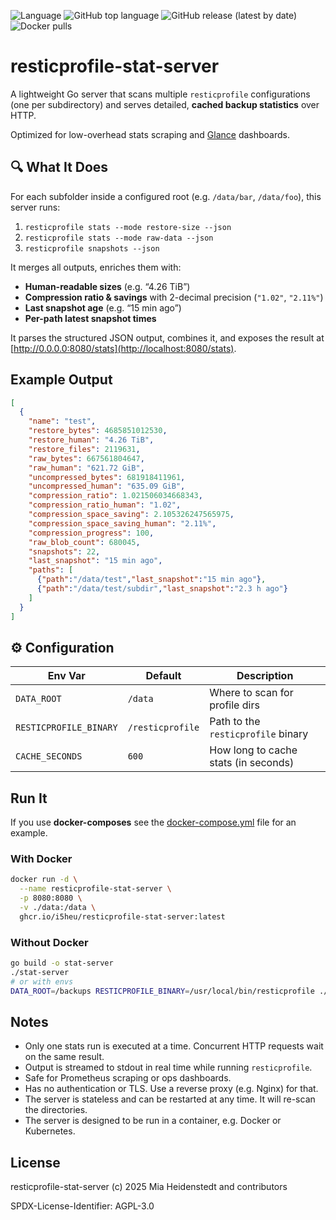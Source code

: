 ![Language](https://img.shields.io/github/languages/count/i5heu/resticprofile-stat-server)
![GitHub top language](https://img.shields.io/github/languages/top/i5heu/resticprofile-stat-server)
![GitHub release (latest by date)](https://img.shields.io/github/v/release/i5heu/resticprofile-stat-server)
![Docker pulls](https://img.shields.io/docker/pulls/i5heu/resticprofile-stat-server)


# resticprofile-stat-server

A lightweight Go server that scans multiple `resticprofile` configurations (one per subdirectory) and serves detailed, **cached backup statistics** over HTTP.

Optimized for low-overhead stats scraping and [Glance](https://github.com/glanceapp/glance) dashboards.

## 🔍 What It Does

For each subfolder inside a configured root (e.g. `/data/bar`, `/data/foo`), this server runs:

1. `resticprofile stats --mode restore-size --json`
2. `resticprofile stats --mode raw-data --json`
3. `resticprofile snapshots --json`

It merges all outputs, enriches them with:

* **Human-readable sizes** (e.g. “4.26 TiB”)
* **Compression ratio & savings** with 2-decimal precision (`"1.02"`, `"2.11%"`)
* **Last snapshot age** (e.g. “15 min ago”)
* **Per-path latest snapshot times**

It parses the structured JSON output, combines it, and exposes the result at [http://0.0.0.0:8080/stats](http://localhost:8080/stats).

## Example Output

```json
[
  {
    "name": "test",
    "restore_bytes": 4685851012530,
    "restore_human": "4.26 TiB",
    "restore_files": 2119631,
    "raw_bytes": 667561804647,
    "raw_human": "621.72 GiB",
    "uncompressed_bytes": 681918411961,
    "uncompressed_human": "635.09 GiB",
    "compression_ratio": 1.021506034668343,
    "compression_ratio_human": "1.02",
    "compression_space_saving": 2.105326247565975,
    "compression_space_saving_human": "2.11%",
    "compression_progress": 100,
    "raw_blob_count": 680045,
    "snapshots": 22,
    "last_snapshot": "15 min ago",
    "paths": [
      {"path":"/data/test","last_snapshot":"15 min ago"},
      {"path":"/data/test/subdir","last_snapshot":"2.3 h ago"}
    ]
  }
]
```


## ⚙️ Configuration

| Env Var                | Default          | Description                          |
| ---------------------- | ---------------- | ------------------------------------ |
| `DATA_ROOT`            | `/data`          | Where to scan for profile dirs       |
| `RESTICPROFILE_BINARY` | `/resticprofile` | Path to the `resticprofile` binary   |
| `CACHE_SECONDS`        | `600`            | How long to cache stats (in seconds) |


## Run It

If you use **docker-composes** see the [docker-compose.yml](docker-compose.yml) file for an example.

### With Docker

```bash
docker run -d \
  --name resticprofile-stat-server \
  -p 8080:8080 \
  -v ./data:/data \
  ghcr.io/i5heu/resticprofile-stat-server:latest
```

### Without Docker
```bash
go build -o stat-server
./stat-server
# or with envs
DATA_ROOT=/backups RESTICPROFILE_BINARY=/usr/local/bin/resticprofile ./stat-server
```

## Notes

* Only one stats run is executed at a time. Concurrent HTTP requests wait on the same result.
* Output is streamed to stdout in real time while running `resticprofile`.
* Safe for Prometheus scraping or ops dashboards.
* Has no authentication or TLS. Use a reverse proxy (e.g. Nginx) for that.
* The server is stateless and can be restarted at any time. It will re-scan the directories.
* The server is designed to be run in a container, e.g. Docker or Kubernetes.


## License

resticprofile-stat-server (c) 2025 Mia Heidenstedt and contributors

SPDX-License-Identifier: AGPL-3.0